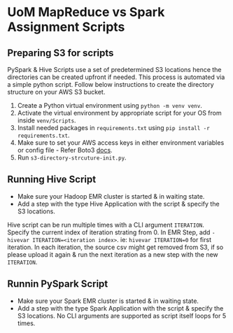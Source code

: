 # UoM MapReduce vs Spark Assignment Scripts

## Preparing S3 for scripts

PySpark & Hive Scripts use a set of predetermined S3 locations hence the directories can be created upfront if needed. This process is automated via a simple python script. Follow below instructions to create the directory structure on your AWS S3 bucket.

1. Create a Python virtual environment using `python -m venv venv`.
2. Activate the virtual environment by appropriate script for your OS from inside `venv/Scripts`.
3. Install needed packages in `requirements.txt` using `pip install -r requirements.txt`.
4. Make sure to set your AWS access keys in either environment variables or config file - Refer Boto3 [docs](https://boto3.amazonaws.com/v1/documentation/api/latest/guide/configuration.html#using-environment-variables).
5. Run `s3-directory-strcuture-init.py`.

## Running Hive Script

- Make sure your Hadoop EMR cluster is started & in waiting state.
- Add a step with the type Hive Application with the script & specify the S3 locations.

Hive script can be run multiple times with a CLI argument `ITERATION`. Specify the current index of iteration strating from 0. In EMR Step, add `-hivevar ITERATION=<iteration index>`. ie: `hivevar ITERATION=0` for first iteration.
In each iteration, the source csv might get removed from S3, if so please upload it again & run the next iteration as a new step with the new `ITERATION`.

## Runnin PySpark Script

- Make sure your Spark EMR cluster is started & in waiting state.
- Add a step with the type Spark Application with the script & specify the S3 locations. 
No CLI arguments are supported as script itself loops for 5 times.
